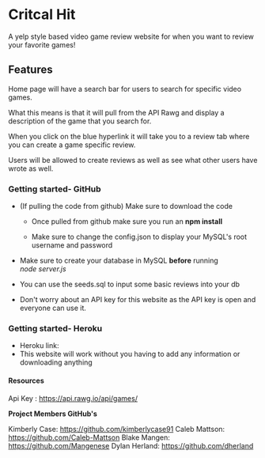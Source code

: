 # Critcal Hit
A yelp style based video game review website for when you want to review your favorite games!

## Features 
Home page will have a search bar for users to search for specific video games.

What this means is that it will pull from the API Rawg and display a description of the game that you search for.

When you click on the blue hyperlink it will take you to a review tab where you can create a game specific review.

Users will be allowed to create reviews as well as see what other users have wrote as well.

### Getting started- GitHub
* (If pulling the code from github) Make sure to download the code
  * Once pulled from github make sure you run an __npm install__
  
  * Make sure to change the config.json to display your MySQL's root username and password

* Make sure to create your database in MySQL __before__ running  
_node server.js_
 
* You can use the seeds.sql to input some basic reviews into your db

* Don't worry about an API key for this website as the API key is open and everyone can use it.

### Getting started- Heroku
* Heroku link: 
* This website will work without you having to add any information or downloading anything

#### Resources 
Api Key : https://api.rawg.io/api/games/

__Project Members GitHub's__

Kimberly Case: https://github.com/kimberlycase91
Caleb Mattson: https://github.com/Caleb-Mattson
Blake Mangen:  https://github.com/Mangenese
Dylan Herland: https://github.com/dherland

